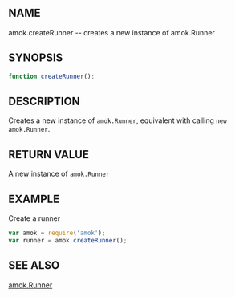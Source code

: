 ---
---
## NAME

amok.createRunner -- creates a new instance of amok.Runner

## SYNOPSIS

```js
function createRunner();
```

## DESCRIPTION

Creates a new instance of `amok.Runner`, equivalent with calling `new amok.Runner`.

## RETURN VALUE

A new instance of `amok.Runner`

## EXAMPLE

Create a runner

```js
var amok = require('amok');
var runner = amok.createRunner();
```

## SEE ALSO

[amok.Runner](amok.Runner.3.md)
